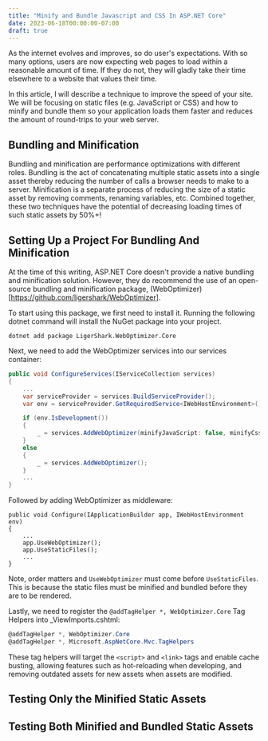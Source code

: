 ```yaml
---
title: "Minify and Bundle Javascript and CSS In ASP.NET Core"
date: 2023-06-18T00:00:00-07:00
draft: true
---
```


As the internet evolves and improves, so do user's expectations. With so many options, users are now expecting web pages to load within a reasonable amount of time. If they do not, they will gladly take their time elsewhere to a website that values their time.

In this article, I will describe a technique to improve the speed of your site. We will be focusing on static files (e.g. JavaScript or CSS) and how to minify and bundle them so your application loads them faster and reduces the amount of round-trips to your web server.

## Bundling and Minification

Bundling and minification are performance optimizations with different roles. Bundling is the act of concatenating multiple static assets into a single asset thereby reducing the number of calls a browser needs to make to a server. Minification is a separate process of reducing the size of a static asset by removing comments, renaming variables, etc. Combined together, these two techniques have the potential of decreasing loading times of such static assets by 50%+!

## Setting Up a Project For Bundling And Minification

At the time of this writing, ASP.NET Core doesn't provide a native bundling and minification solution. However, they do recommend the use of an open-source bundling and minification package, (WebOptimizer)[https://github.com/ligershark/WebOptimizer].

To start using this package, we first need to install it. Running the following dotnet command will install the NuGet package into your project.
```
dotnet add package LigerShark.WebOptimizer.Core 
```

Next, we need to add the WebOptimizer services into our services container:
```c#
public void ConfigureServices(IServiceCollection services)
{
    ...
    var serviceProvider = services.BuildServiceProvider();
    var env = serviceProvider.GetRequiredService<IWebHostEnvironment>();

    if (env.IsDevelopment())
    {
        _ = services.AddWebOptimizer(minifyJavaScript: false, minifyCss: false);
    }
    else
    {
        _ = services.AddWebOptimizer();
    }
    ...
}
```

Followed by adding WebOptimizer as middleware:
```
public void Configure(IApplicationBuilder app, IWebHostEnvironment env)
{
    ...
    app.UseWebOptimizer();
    app.UseStaticFiles();
    ...
}
```
Note, order matters and `UseWebOptimizer` must come before `UseStaticFiles`. This is because the static files must be minified and bundled before they are to be rendered.

Lastly, we need to register the `@addTagHelper *, WebOptimizer.Core` Tag Helpers into _ViewImports.cshtml:
```c#
@addTagHelper *, WebOptimizer.Core
@addTagHelper *, Microsoft.AspNetCore.Mvc.TagHelpers
```

These tag helpers will target the `<script>` and `<link>` tags and enable cache busting, allowing features such as hot-reloading when developing, and removing outdated assets for new assets when assets are modified. 

## Testing Only the Minified Static Assets

## Testing Both Minified and Bundled Static Assets
